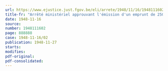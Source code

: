 ```yaml
---
url: https://www.ejustice.just.fgov.be/eli/arrete/1948/11/16/1948111602/justel
title-fr: "Arrêté ministériel approuvant l'émission d'un emprunt de 250 000 000 de francs par la Caisse nationale de Crédit professionnel"
date: 1948-11-16
source:
number: 1948111602
page: 888888
case: 1948-11-16/02
publication: 1948-11-27
starts:
modifies:
pdf-original:
pdf-consolidated:
---
```


